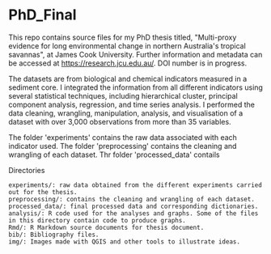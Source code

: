 # PhD_Final

This repo contains source files for my PhD thesis titled, "Multi-proxy evidence for long environmental change in northern Australia's tropical savannas", at James Cook University. Further information and metadata can be accessed at https://research.jcu.edu.au/. DOI number is in progress.

The datasets are from biological and chemical indicators measured in a sediment core. I integrated the information from all different indicators using several statistical techniques, including hierarchical cluster, principal component analysis, regression, and time series analysis. I performed the data cleaning, wrangling, manipulation, analysis, and visualisation of a dataset with over 3,000 observations from more than 35 variables.

The folder 'experiments' contains the raw data associated with each indicator used.
The folder 'preprocessing' contains the cleaning and wrangling of each dataset.
Thr folder 'processed_data' contails 

Directories

    experiments/: raw data obtained from the different experiments carried out for the thesis.
    preprocessing/: contains the cleaning and wrangling of each dataset.
    processed_data/: final processed data and corresponding dictionaries.
    analysis/: R code used for the analyses and graphs. Some of the files in this directory contain code to produce graphs.
    Rmd/: R Markdown source documents for thesis document.
    bib/: Bibliography files.
    img/: Images made with QGIS and other tools to illustrate ideas.
    

